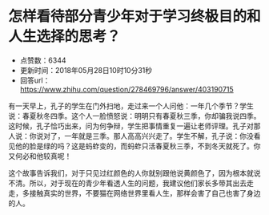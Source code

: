 # 怎样看待部分青少年对于学习终极目的和人生选择的思考？
- 点赞数：6344
- 更新时间：2018年05月28日10时10分31秒
- 回答url：https://www.zhihu.com/question/278469796/answer/403190715
<body>
 <p data-pid="xNOHvKOn">有一天早上，孔子的学生在门外扫地，走过来一个人问他：一年几个季节？学生说：春夏秋冬四季。这个人一脸愤怒说：明明只有春夏秋三季，你却骗我说四季。这时候，孔子恰巧出来，问为何争辩，学生把事情重复一遍让老师评理。孔子对那人说：你说对了，一年就是三季。那人高高兴兴走了。学生不解，孔子说：你没看见他的脸是绿的吗？这是蚂蚱变的，而蚂蚱只活春夏秋三季，不到冬天就死了。你又何必和他较真呢！</p>
 <p data-pid="4ythJV3I">这个故事告诉我们，对于只见过红颜色的人你就别跟他说黄颜色了，因为根本就说不清。所以，对于现在的青少年看透人生的问题，我建议他们家长多带其出去走走，多接触真实的世界，不要猫在网络世界里看人生，那样会害了自己也害了身边的人。</p>
</body>